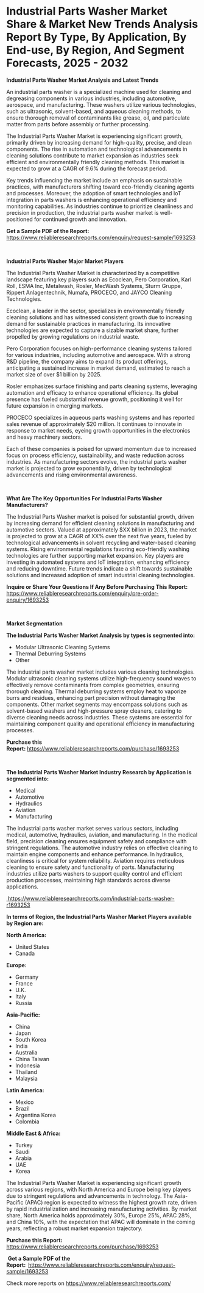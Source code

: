 <p><h1>Industrial Parts Washer Market Share & Market New Trends Analysis Report By Type, By Application, By End-use, By Region, And Segment Forecasts, 2025 - 2032</h1></p><p><strong>Industrial Parts Washer Market Analysis and Latest Trends</strong></p>
<p><p>An industrial parts washer is a specialized machine used for cleaning and degreasing components in various industries, including automotive, aerospace, and manufacturing. These washers utilize various technologies, such as ultrasonic, solvent-based, and aqueous cleaning methods, to ensure thorough removal of contaminants like grease, oil, and particulate matter from parts before assembly or further processing.</p><p>The Industrial Parts Washer Market is experiencing significant growth, primarily driven by increasing demand for high-quality, precise, and clean components. The rise in automation and technological advancements in cleaning solutions contribute to market expansion as industries seek efficient and environmentally friendly cleaning methods. This market is expected to grow at a CAGR of 9.6% during the forecast period. </p><p>Key trends influencing the market include an emphasis on sustainable practices, with manufacturers shifting toward eco-friendly cleaning agents and processes. Moreover, the adoption of smart technologies and IoT integration in parts washers is enhancing operational efficiency and monitoring capabilities. As industries continue to prioritize cleanliness and precision in production, the industrial parts washer market is well-positioned for continued growth and innovation.</p></p>
<p><strong>Get a Sample PDF of the Report:&nbsp;</strong> <a href="https://www.reliableresearchreports.com/enquiry/request-sample/1693253?utm_campaign=3567&utm_medium=2&utm_source=Github&utm_content=ia&utm_term=08042025&utm_id=industrial-parts-washer">https://www.reliableresearchreports.com/enquiry/request-sample/1693253</a></p>
<p>&nbsp;</p>
<p><strong>Industrial Parts Washer Major Market Players</strong></p>
<p><p>The Industrial Parts Washer Market is characterized by a competitive landscape featuring key players such as Ecoclean, Pero Corporation, Karl Roll, ESMA Inc, Metalwash, Rosler, MecWash Systems, Sturm Gruppe, Rippert Anlagentechnik, Numafa, PROCECO, and JAYCO Cleaning Technologies. </p><p>Ecoclean, a leader in the sector, specializes in environmentally friendly cleaning solutions and has witnessed consistent growth due to increasing demand for sustainable practices in manufacturing. Its innovative technologies are expected to capture a sizable market share, further propelled by growing regulations on industrial waste.</p><p>Pero Corporation focuses on high-performance cleaning systems tailored for various industries, including automotive and aerospace. With a strong R&D pipeline, the company aims to expand its product offerings, anticipating a sustained increase in market demand, estimated to reach a market size of over $1 billion by 2025.</p><p>Rosler emphasizes surface finishing and parts cleaning systems, leveraging automation and efficacy to enhance operational efficiency. Its global presence has fueled substantial revenue growth, positioning it well for future expansion in emerging markets.</p><p>PROCECO specializes in aqueous parts washing systems and has reported sales revenue of approximately $20 million. It continues to innovate in response to market needs, eyeing growth opportunities in the electronics and heavy machinery sectors.</p><p>Each of these companies is poised for upward momentum due to increased focus on process efficiency, sustainability, and waste reduction across industries. As manufacturing sectors evolve, the industrial parts washer market is projected to grow exponentially, driven by technological advancements and rising environmental awareness.</p></p>
<p>&nbsp;</p>
<p><strong>What Are The Key Opportunities For Industrial Parts Washer Manufacturers?</strong></p>
<p><p>The Industrial Parts Washer market is poised for substantial growth, driven by increasing demand for efficient cleaning solutions in manufacturing and automotive sectors. Valued at approximately $XX billion in 2023, the market is projected to grow at a CAGR of XX% over the next five years, fueled by technological advancements in solvent recycling and water-based cleaning systems. Rising environmental regulations favoring eco-friendly washing technologies are further supporting market expansion. Key players are investing in automated systems and IoT integration, enhancing efficiency and reducing downtime. Future trends indicate a shift towards sustainable solutions and increased adoption of smart industrial cleaning technologies.</p></p>
<p><strong>Inquire or Share Your Questions If Any Before Purchasing This Report:</strong> <a href="https://www.reliableresearchreports.com/enquiry/pre-order-enquiry/1693253?utm_campaign=3567&utm_medium=2&utm_source=Github&utm_content=ia&utm_term=08042025&utm_id=industrial-parts-washer">https://www.reliableresearchreports.com/enquiry/pre-order-enquiry/1693253</a></p>
<p>&nbsp;</p>
<p><strong>Market Segmentation</strong></p>
<p><strong>The Industrial Parts Washer Market Analysis by types is segmented into:</strong></p>
<p><ul><li>Modular Ultrasonic Cleaning Systems</li><li>Thermal Deburring Systems</li><li>Other</li></ul></p>
<p><p>The industrial parts washer market includes various cleaning technologies. Modular ultrasonic cleaning systems utilize high-frequency sound waves to effectively remove contaminants from complex geometries, ensuring thorough cleaning. Thermal deburring systems employ heat to vaporize burrs and residues, enhancing part precision without damaging the components. Other market segments may encompass solutions such as solvent-based washers and high-pressure spray cleaners, catering to diverse cleaning needs across industries. These systems are essential for maintaining component quality and operational efficiency in manufacturing processes.</p></p>
<p><strong>Purchase this Report:&nbsp;</strong><a href="https://www.reliableresearchreports.com/purchase/1693253?utm_campaign=3567&utm_medium=2&utm_source=Github&utm_content=ia&utm_term=08042025&utm_id=industrial-parts-washer">https://www.reliableresearchreports.com/purchase/1693253</a></p>
<p>&nbsp;</p>
<p><strong>The Industrial Parts Washer Market Industry Research by Application is segmented into:</strong></p>
<p><ul><li>Medical</li><li>Automotive</li><li>Hydraulics</li><li>Aviation</li><li>Manufacturing</li></ul></p>
<p><p>The industrial parts washer market serves various sectors, including medical, automotive, hydraulics, aviation, and manufacturing. In the medical field, precision cleaning ensures equipment safety and compliance with stringent regulations. The automotive industry relies on effective cleaning to maintain engine components and enhance performance. In hydraulics, cleanliness is critical for system reliability. Aviation requires meticulous cleaning to ensure safety and functionality of parts. Manufacturing industries utilize parts washers to support quality control and efficient production processes, maintaining high standards across diverse applications.</p></p>
<p><a href="https://www.reliableresearchreports.com/industrial-parts-washer-r1693253?utm_campaign=3567&utm_medium=2&utm_source=Github&utm_content=ia&utm_term=08042025&utm_id=industrial-parts-washer">&nbsp;https://www.reliableresearchreports.com/industrial-parts-washer-r1693253</a></p>
<p><strong>In terms of Region, the Industrial Parts Washer Market Players available by Region are:</strong></p>
<p>
    <p> <strong> North America: </strong>
        <ul>
            <li>United States</li>
            <li>Canada</li>
        </ul>
        </p> 
    <p> <strong> Europe: </strong>
        <ul>
            <li>Germany</li>
            <li>France</li>
            <li>U.K.</li>
            <li>Italy</li>
            <li>Russia</li>
        </ul>
        </p> 
    <p> <strong> Asia-Pacific: </strong>
        <ul>
            <li>China</li>
            <li>Japan</li>
            <li>South Korea</li>
            <li>India</li>
            <li>Australia</li>
            <li>China Taiwan</li>
            <li>Indonesia</li>
            <li>Thailand</li>
            <li>Malaysia</li>
        </ul>
        </p> 
    <p> <strong> Latin America: </strong>
        <ul>
            <li>Mexico</li>
            <li>Brazil</li>
            <li>Argentina Korea</li>
            <li>Colombia</li>
        </ul>
        </p> 
    <p> <strong> Middle East & Africa: </strong>
        <ul>
            <li>Turkey</li>
            <li>Saudi</li>
            <li>Arabia</li>
            <li>UAE</li>
            <li>Korea</li>
        </ul>
    </p>
    </p>
<p><p>The Industrial Parts Washer Market is experiencing significant growth across various regions, with North America and Europe being key players due to stringent regulations and advancements in technology. The Asia-Pacific (APAC) region is expected to witness the highest growth rate, driven by rapid industrialization and increasing manufacturing activities. By market share, North America holds approximately 30%, Europe 25%, APAC 28%, and China 10%, with the expectation that APAC will dominate in the coming years, reflecting a robust market expansion trajectory.</p></p>
<p><strong>Purchase this Report: </strong><a href="https://www.reliableresearchreports.com/purchase/1693253?utm_campaign=3567&utm_medium=2&utm_source=Github&utm_content=ia&utm_term=08042025&utm_id=industrial-parts-washer">https://www.reliableresearchreports.com/purchase/1693253</a></p>
<p>&nbsp;<strong>Get a Sample PDF of the Report:&nbsp;&nbsp;</strong><a href="https://www.reliableresearchreports.com/enquiry/request-sample/1693253?utm_campaign=3567&utm_medium=2&utm_source=Github&utm_content=ia&utm_term=08042025&utm_id=industrial-parts-washer">https://www.reliableresearchreports.com/enquiry/request-sample/1693253</a></p>
<p><strong></strong></p>
<p>Check more reports on <a href="https://www.reliableresearchreports.com/?utm_campaign=3567&utm_medium=2&utm_source=Github&utm_content=ia&utm_term=08042025&utm_id=industrial-parts-washer">https://www.reliableresearchreports.com/</a></p>